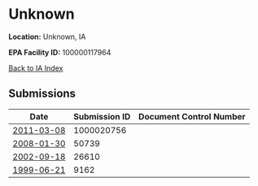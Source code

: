# Unknown

**Location:** Unknown, IA

**EPA Facility ID:** 100000117964

[Back to IA Index](../../index.md)

## Submissions

| Date | Submission ID | Document Control Number |
|------|--------------|-------------------------|
| [2011-03-08](submissions/1000020756.md) | 1000020756 |  |
| [2008-01-30](submissions/50739.md) | 50739 |  |
| [2002-09-18](submissions/26610.md) | 26610 |  |
| [1999-06-21](submissions/9162.md) | 9162 |  |
